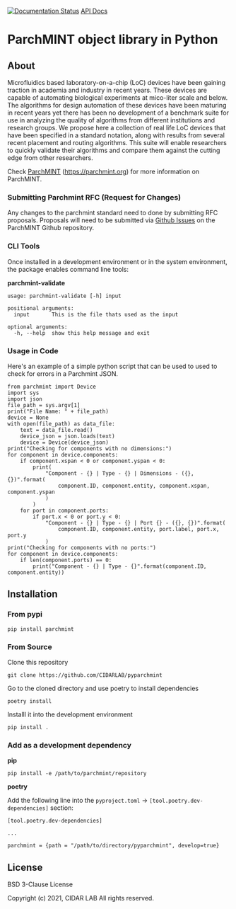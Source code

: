 [![Documentation Status](https://readthedocs.org/projects/parchmint/badge/?version=latest)](https://parchmint.readthedocs.io/en/latest/?badge=latest) [API Docs](http://parchmint.readthedocs.io/)

# ParchMINT object library in Python

## About

Microfluidics based laboratory-on-a-chip (LoC) devices have been gaining traction in academia and industry in recent years. These devices are capable of automating biological experiments at mico-liter scale and below. The algorithms for design automation of these devices have been maturing in recent years yet there has been no development of a benchmark suite for use in analyzing the quality of algorithms from different institutions and research groups. We propose here a collection of real life LoC devices that have been specified in a standard notation, along with results from several recent placement and routing algorithms. This suite will enable researchers to quickly validate their algorithms and compare them against the cutting edge from other researchers.

Check [ParchMINT](https://parchmint.org) (https://parchmint.org) for more information on ParchMINT.


### Submitting Parchmint RFC (Request for Changes)

Any changes to the parchmint standard need to done by submitting RFC proposals. Proposals will need to be submitted via [Github Issues](https://github.com/CIDARLAB/parchmint/issues) on the ParchMINT Github repository.

### CLI Tools

Once installed in a development environment or in the system environment, the package enables command line tools:

**parchmint-validate**

```
usage: parchmint-validate [-h] input

positional arguments:
  input       This is the file thats used as the input

optional arguments:
  -h, --help  show this help message and exit
```

### Usage in Code

Here's an example of a simple python script that can be used to used to check for errors in a Parchmint JSON.

```
from parchmint import Device
import sys
import json
file_path = sys.argv[1]
print("File Name: " + file_path)
device = None
with open(file_path) as data_file:
    text = data_file.read()
    device_json = json.loads(text)
    device = Device(device_json)
print("Checking for components with no dimensions:")
for component in device.components:
    if component.xspan < 0 or component.yspan < 0:
        print(
            "Component - {} | Type - {} | Dimensions - ({}, {})".format(
                component.ID, component.entity, component.xspan, component.yspan
            )
        )
    for port in component.ports:
        if port.x < 0 or port.y < 0:
            "Component - {} | Type - {} | Port {} - ({}, {})".format(
                component.ID, component.entity, port.label, port.x, port.y
            )
print("Checking for components with no ports:")
for component in device.components:
    if len(component.ports) == 0:
        print("Component - {} | Type - {}".format(component.ID, component.entity))

```


## Installation

### From pypi


```
pip install parchmint
```

### From Source

Clone this repository

```
git clone https://github.com/CIDARLAB/pyparchmint
```

Go to the cloned directory and use poetry to install dependencies

```
poetry install 
```

Installl it into the development environment
```
pip install .
```

### Add as a development dependency


**pip**

```
pip install -e /path/to/parchmint/repository
```

**poetry**

Add the following line into the `pyproject.toml` -> `[tool.poetry.dev-dependencies]` section:

```
[tool.poetry.dev-dependencies]

...

parchmint = {path = "/path/to/directory/pyparchmint", develop=true}

```

## License 

BSD 3-Clause License

Copyright (c) 2021, CIDAR LAB
All rights reserved.
